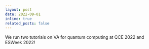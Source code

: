 ```yaml
---
layout: post
date: 2022-09-01
inline: true
related_posts: false
---
```


We run two tutorials on VA for quantum computing at QCE 2022 and ESWeek 2022!